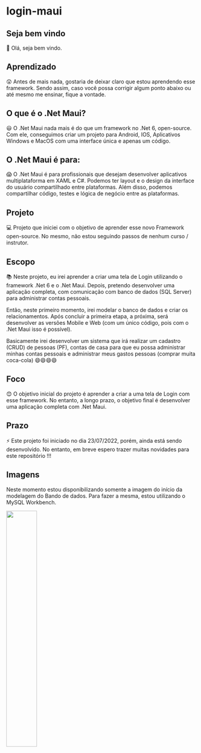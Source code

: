 # login-maui
## Seja bem vindo

👋 Olá, seja bem vindo.

## Aprendizado

😲 Antes de mais nada, gostaria de deixar claro que estou aprendendo esse framework. Sendo assim, caso você possa corrigir algum ponto abaixo ou até mesmo me ensinar, fique a vontade.

## O que é o .Net Maui?

😃 O .Net Maui nada mais é do que um framework no .Net 6, open-source. Com ele, conseguimos criar um projeto para Android, IOS, Aplicativos Windows e MacOS com uma interface única e apenas um código.

## O .Net Maui é para:

😱 O .Net Maui é para profissionais que desejam desenvolver aplicativos multiplataforma em XAML e C#. Podemos ter layout e o design da interface do usuário compartilhado entre plataformas. Além disso, podemos compartilhar código, testes e lógica de negócio entre as plataformas.

## Projeto

💻 Projeto que iniciei com o objetivo de aprender esse novo Framework open-source. No mesmo, não estou seguindo passos de nenhum curso / instrutor.

## Escopo

📚 Neste projeto, eu irei aprender a criar uma tela de Login utilizando o framework .Net 6 e o .Net Maui. Depois, pretendo desenvolver uma aplicação completa, com comunicação com banco de dados (SQL Server) para administrar contas pessoais.

Então, neste primeiro momento, irei modelar o banco de dados e criar os relacionamentos. Após concluir a primeira etapa, a próxima, será desenvolver as versões Mobile e Web (com um único código, pois com o .Net Maui isso é possível). 

Basicamente irei desenvolver um sistema que irá realizar um cadastro (CRUD) de pessoas (PF), contas de casa para que eu possa administrar minhas contas pessoais e administrar meus gastos pessoas (comprar muita coca-cola) 😄😄😄😄

## Foco

😊 O objetivo inicial do projeto é aprender a criar a uma tela de Login com esse framework. No entanto, a longo prazo, o objetivo final é desenvolver uma aplicação completa com .Net Maui.

## Prazo

⚡ Este projeto foi iniciado no dia 23/07/2022, porém, ainda está sendo desenvolvido. No entanto, em breve espero trazer muitas novidades para este repositório !!!

## Imagens

Neste momento estou disponibilizando somente a imagem do início da modelagem do Bando de dados. Para fazer a mesma, estou utilizando o MySQL Workbench.



 <img src= https://i.ibb.co/DkJRNHY/Modelagem-App-Contas.jpg width="40%" />
 <img src= https://i.ibb.co/TT1PHYC/Maui.jpg width="40% />
 
                                                                       
                                                                       
Em breve novas imagens vão ser disponibilizadas.

